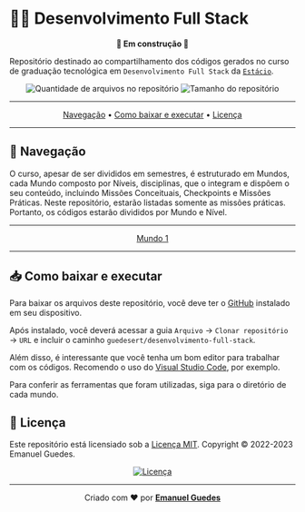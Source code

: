 # 👨‍💻 Desenvolvimento Full Stack

<div align="center">

**🚧 Em construção 🚧**

</div>

Repositório destinado ao compartilhamento dos códigos gerados no curso de graduação tecnológica em `Desenvolvimento Full Stack` da [`Estácio`](https://estacio.br/inscricao/formulario?cod_agente=14369444&u=177546).

<div align="center">

![Quantidade de arquivos no repositório](https://img.shields.io/github/directory-file-count/guedesert/desenvolvimento-full-stack?style=for-the-badge&color=brightgreen&label=arquivos) ![Tamanho do repositório](https://img.shields.io/github/repo-size/guedesert/desenvolvimento-full-stack?style=for-the-badge&color=brightgreen&label=tamanho)

---

[Navegação](#-navegação) • [Como baixar e executar](#-como-baixar-e-executar) • [Licença](#-licença)

---

</div>

## 🧭 Navegação
O curso, apesar de ser divididos em semestres, é estruturado em Mundos, cada Mundo composto por Níveis, disciplinas, que o integram e dispõem o seu conteúdo, incluindo Missões Conceituais, Checkpoints e Missões Práticas. Neste repositório, estarão listadas somente as missões práticas. Portanto, os códigos estarão divididos por Mundo e Nível.

<div align="center">

---

[Mundo 1](./mundo1/)

---

</div>

## 📥 Como baixar e executar
Para baixar os arquivos deste repositório, você deve ter o [GitHub](https://github.com/) instalado em seu dispositivo.

Após instalado, você deverá acessar a guia `Arquivo` → `Clonar repositório` → `URL` e incluir o caminho `guedesert/desenvolvimento-full-stack`.

Além disso, é interessante que você tenha um bom editor para trabalhar com os códigos. Recomendo o uso do [Visual Studio Code](https://code.visualstudio.com/), por exemplo.

Para conferir as ferramentas que foram utilizadas, siga para o diretório de cada mundo.

## 📃 Licença
Este repositório está licensiado sob a [Licença MIT](./LICENSE).
Copyright © 2022-2023 Emanuel Guedes.

<div align="center">

[![Licença](https://img.shields.io/github/license/guedesert/desenvolvimento-full-stack?style=for-the-badge&color=brightgreen)](./LICENSE)

---

Criado com ❤ por [**Emanuel Guedes**](https://br.linkedin.com/in/guedesert)

</div>